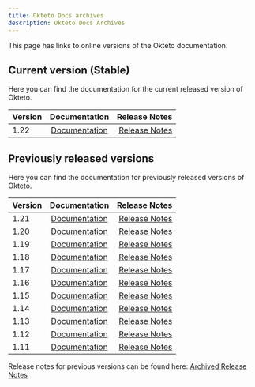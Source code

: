 ```yaml
---
title: Okteto Docs archives
description: Okteto Docs Archives
---
```


This page has links to online versions of the Okteto documentation.

## Current version (Stable)
Here you can find the documentation for the current released version of Okteto.

| Version    | Documentation        |Release Notes       |
|:---------|:------:|------:|
| 1.22    | [Documentation](/)       |  [Release Notes](/release-notes/)



## Previously released versions

Here you can find the documentation for previously released versions of Okteto.

| Version    | Documentation        |Release Notes       |
|:---------|:------:|------:|
| 1.21    | [Documentation](/1.21)      |  [Release Notes](/1.21/release-notes/)
| 1.20    | [Documentation](/1.20)      |  [Release Notes](/1.20/release-notes/)
| 1.19    | [Documentation](/1.19)      |  [Release Notes](/1.19/release-notes/)
| 1.18    | [Documentation](/1.18)      |  [Release Notes](/1.18/release-notes/)
| 1.17    | [Documentation](/1.17)      |  [Release Notes](/1.17/release-notes/)
| 1.16    | [Documentation](/1.16)      |  [Release Notes](/1.16/release-notes/)
| 1.15    | [Documentation](/1.15)      |  [Release Notes](/1.15/self-hosted/install/releases/)
| 1.14    | [Documentation](/1.14)      |  [Release Notes](/1.14/self-hosted/install/releases/)
| 1.13    | [Documentation](/1.13)      |  [Release Notes](/1.13/self-hosted/install/releases/)
| 1.12    | [Documentation](/1.12)      |  [Release Notes](/1.12/self-hosted/install/releases/)
| 1.11    | [Documentation](/1.11)      |  [Release Notes](/1.11/self-hosted/install/releases/)

Release notes for previous versions can be found here: [Archived Release Notes](/archived-release-notes/)
